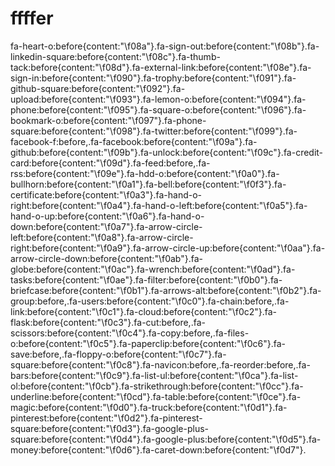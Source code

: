 # ffffer
fa-heart-o:before{content:"\f08a"}.fa-sign-out:before{content:"\f08b"}.fa-linkedin-square:before{content:"\f08c"}.fa-thumb-tack:before{content:"\f08d"}.fa-external-link:before{content:"\f08e"}.fa-sign-in:before{content:"\f090"}.fa-trophy:before{content:"\f091"}.fa-github-square:before{content:"\f092"}.fa-upload:before{content:"\f093"}.fa-lemon-o:before{content:"\f094"}.fa-phone:before{content:"\f095"}.fa-square-o:before{content:"\f096"}.fa-bookmark-o:before{content:"\f097"}.fa-phone-square:before{content:"\f098"}.fa-twitter:before{content:"\f099"}.fa-facebook-f:before,.fa-facebook:before{content:"\f09a"}.fa-github:before{content:"\f09b"}.fa-unlock:before{content:"\f09c"}.fa-credit-card:before{content:"\f09d"}.fa-feed:before,.fa-rss:before{content:"\f09e"}.fa-hdd-o:before{content:"\f0a0"}.fa-bullhorn:before{content:"\f0a1"}.fa-bell:before{content:"\f0f3"}.fa-certificate:before{content:"\f0a3"}.fa-hand-o-right:before{content:"\f0a4"}.fa-hand-o-left:before{content:"\f0a5"}.fa-hand-o-up:before{content:"\f0a6"}.fa-hand-o-down:before{content:"\f0a7"}.fa-arrow-circle-left:before{content:"\f0a8"}.fa-arrow-circle-right:before{content:"\f0a9"}.fa-arrow-circle-up:before{content:"\f0aa"}.fa-arrow-circle-down:before{content:"\f0ab"}.fa-globe:before{content:"\f0ac"}.fa-wrench:before{content:"\f0ad"}.fa-tasks:before{content:"\f0ae"}.fa-filter:before{content:"\f0b0"}.fa-briefcase:before{content:"\f0b1"}.fa-arrows-alt:before{content:"\f0b2"}.fa-group:before,.fa-users:before{content:"\f0c0"}.fa-chain:before,.fa-link:before{content:"\f0c1"}.fa-cloud:before{content:"\f0c2"}.fa-flask:before{content:"\f0c3"}.fa-cut:before,.fa-scissors:before{content:"\f0c4"}.fa-copy:before,.fa-files-o:before{content:"\f0c5"}.fa-paperclip:before{content:"\f0c6"}.fa-save:before,.fa-floppy-o:before{content:"\f0c7"}.fa-square:before{content:"\f0c8"}.fa-navicon:before,.fa-reorder:before,.fa-bars:before{content:"\f0c9"}.fa-list-ul:before{content:"\f0ca"}.fa-list-ol:before{content:"\f0cb"}.fa-strikethrough:before{content:"\f0cc"}.fa-underline:before{content:"\f0cd"}.fa-table:before{content:"\f0ce"}.fa-magic:before{content:"\f0d0"}.fa-truck:before{content:"\f0d1"}.fa-pinterest:before{content:"\f0d2"}.fa-pinterest-square:before{content:"\f0d3"}.fa-google-plus-square:before{content:"\f0d4"}.fa-google-plus:before{content:"\f0d5"}.fa-money:before{content:"\f0d6"}.fa-caret-down:before{content:"\f0d7"}.
